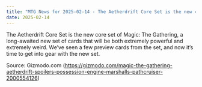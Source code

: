 ```yaml
---
title: "MTG News for 2025-02-14 - The Aetherdrift Core Set is the new core set of Ma..."
date: 2025-02-14
---
```


The Aetherdrift Core Set is the new core set of Magic: The Gathering, a long-awaited new set of cards that will be both extremely powerful and extremely weird. We’ve seen a few preview cards from the set, and now it’s time to get into gear with the new set.

Source: Gizmodo.com (https://gizmodo.com/magic-the-gathering-aetherdrift-spoilers-possession-engine-marshalls-pathcruiser-2000554126)
